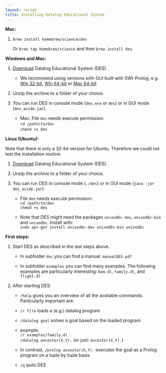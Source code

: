 ```yaml
---
layout: recipe
title: Installing Datalog Educational System
---
```

**Mac:**

1. `brew install homebrew/science/des`
   
   Or `brew tap homebrew/science` and then `brew install des`.

**Windows and Mac:**

1. [Download](http://www.fdi.ucm.es/profesor/fernan/des/html/download.html) Datalog Educational System (DES).

   * We recommend using versions with GUI built with SWI-Prolog, e.g. [Win 32-bit](http://prdownloads.sourceforge.net/des/DES4.1ACIDE0.17Windows32SWI.zip?download), [Win 64-bit](http://prdownloads.sourceforge.net/des/DES4.1ACIDE0.17Windows64SWI.zip?download) or [Mac 64-bit](http://prdownloads.sourceforge.net/des/DES4.1ACIDE0.17MacOSX64SWI.zip?download)
   
   
2. Unzip the archive to a folder of your choice.

3. You can run DES in console mode (`des.exe` or `des`) or in GUI mode (`des_acide.jar`).

   * Mac: File `des` needs execute permission:  
    `cd /path/to/des`  
    `chmod +x des`

**Linux (Ubuntu):**

Note that there is only a 32-bit version for Ubuntu. Therefore we could not test the installation routine.

1. [Download](http://prdownloads.sourceforge.net/des/DES4.1ACIDE0.17Linux32SICStus.zip?download) Datalog Educational System (DES).

2. Unzip the archive to a folder of your choice.

3. You can run DES in console mode (`./des`) or in GUI mode (`java -jar des_acide.jar`).

   * File `des` needs execute permission:  
    `cd /path/to/des`  
    `chmod +x des`

   * Note that DES might need the packages `unixodbc-dev`, `unixodbc-bin` and `unixodbc`. Install with:  
   `sudo apt-get install unixodbc-dev unixodbc-bin unixodbc`

**First steps:**

1. Start DES as described in the last steps above.
 
    * In subfolder `doc` you can find a manual: `manualDES.pdf`
 
    * In subfolder `examples` you can find many examples. The following examples are particularly interesting: 
      `bom.dl`, `family.dl`, and `flight.dl`

2. After starting DES: 
    * `/help` gives you an overview of all the available commands. Particularly important are:
    * `/r file`         loads a (e.g.) datalog program
    * `/datalog goal`   solves a goal based on the loaded program

    * example:  
      `/r examples/family.dl`  
      `/datalog ancestor(X,Y).`   (or just: `ancestor(X,Y).`)

    * In contrast, `/prolog ancestor(X,Y).` executes the goal as a Prolog program on a tuple by tuple basis
    
    * `/q`              quits DES 

